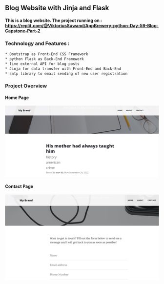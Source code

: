 ## Blog Website with Jinja and Flask
#### This is a blog website. The project running on : https://replit.com/@ViktoriusSuwand/AppBrewery-python-Day-59-Blog-Capstone-Part-2

### Technology and Features :
    * Bootstrap as Front-End CSS Framework
    * python Flask as Back-End Framework
    * live external API for blog posts
    * Jinja for data transfer with Front-End and Back-End
    * smtp library to email sending of new user registration
    
### Project Overview

#### Home Page
![Home Page](static/img/overview-1.jpg)

#### Contact Page
![Contact Page](static/img/overview-2.jpg)